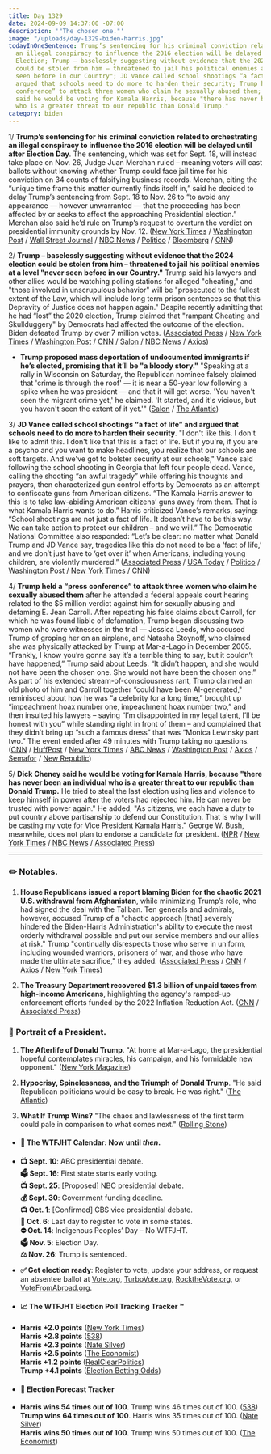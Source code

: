 ```yaml
---
title: Day 1329
date: 2024-09-09 14:37:00 -07:00
description: '"The chosen one."'
image: "/uploads/day-1329-biden-harris.jpg"
todayInOneSentence: Trump’s sentencing for his criminal conviction related to orchestrating
  an illegal conspiracy to influence the 2016 election will be delayed until after
  Election; Trump – baselessly suggesting without evidence that the 2024 election
  could be stolen from him – threatened to jail his political enemies at a level "never
  seen before in our Country"; JD Vance called school shootings “a fact of life” and
  argued that schools need to do more to harden their security; Trump held a “press
  conference” to attack three women who claim he sexually abused them; and Dick Cheney
  said he would be voting for Kamala Harris, because "there has never been an individual
  who is a greater threat to our republic than Donald Trump."
category: biden
---
```


1/ **Trump’s sentencing for his criminal conviction related to orchestrating an illegal conspiracy to influence the 2016 election will be delayed until after Election Day**. The sentencing, which was set for Sept. 18, will instead take place on Nov. 26, Judge Juan Merchan ruled – meaning voters will cast ballots without knowing whether Trump could face jail time for his conviction on 34 counts of falsifying business records. Merchan, citing the “unique time frame this matter currently finds itself in,” said he decided to delay Trump’s sentencing from Sept. 18 to Nov. 26 to “to avoid any appearance — however unwarranted — that the proceeding has been affected by or seeks to affect the approaching Presidential election.” Merchan also said he’d rule on Trump’s request to overturn the verdict on presidential immunity grounds by Nov. 12. ([New York Times](https://www.nytimes.com/2024/09/06/nyregion/trump-sentencing-delay-ruling.html) / [Washington Post](https://www.washingtonpost.com/politics/2024/09/06/trump-sentencing-date-new-york-hush-money-case/) / [Wall Street Journal](https://www.wsj.com/us-news/donald-trump-hush-money-trial-sentencing-delayed-a76e9646) / [NBC News](https://www.nbcnews.com/politics/donald-trump/judge-delays-trump-sentencing-hush-money-case-november-rcna167282) / [Politico](https://www.politico.com/news/2024/09/06/trump-trial-sentencing-hush-money-00177749) / [Bloomberg](https://www.bloomberg.com/news/articles/2024-09-06/trump-hush-money-sentencing-delayed-until-after-election) / [CNN](https://www.cnn.com/2024/09/06/politics/judge-delays-trumps-sentencing/index.html))

2/ **Trump – baselessly suggesting without evidence that the 2024 election could be stolen from him – threatened to jail his political enemies at a level "never seen before in our Country."** Trump said his lawyers and other allies would be watching polling stations for alleged "cheating," and "those involved in unscrupulous behavior" will be "prosecuted to the fullest extent of the Law, which will include long term prison sentences so that this Depravity of Justice does not happen again." Despite recently admitting that he had “lost” the 2020 election, Trump claimed that "rampant Cheating and Skullduggery" by Democrats had affected the outcome of the election. Biden defeated Trump by over 7 million votes. ([Associated Press](https://apnews.com/article/trump-harris-wisconsin-election-economy-a6923d6c5758dabb6d959417ea9d7d12) / [New York Times](https://www.nytimes.com/2024/09/07/us/politics/trump-election-fraud-prosecute.html) / [Washington Post](https://www.washingtonpost.com/politics/2024/09/08/trump-election-threats/) / [CNN](https://www.cnn.com/2024/09/08/politics/trump-threatens-prosecution-2024-election-officials/index.html) / [Salon](https://www.salon.com/2024/09/08/pledges-authoritarian-crackdown-saying-enemies-to-be-prosecuted-at-levels-never-seen-before/) / [NBC News](https://www.nbcnews.com/politics/donald-trump/trump-warns-prison-sentences-people-cheated-2024-rcna170088) / [Axios](https://www.axios.com/2024/09/08/trump-2024-election-prison))

* **Trump proposed mass deportation of undocumented immigrants if he’s elected, promising that it’ll be "a bloody story."** "Speaking at a rally in Wisconsin on Saturday, the Republican nominee falsely claimed that 'crime is through the roof' — it is near a 50-year low following a spike when he was president — and that it will get worse. 'You haven't seen the migrant crime yet,' he claimed. 'It started, and it's vicious, but you haven't seen the extent of it yet.'" ([Salon](https://www.salon.com/2024/09/08/trump-lying-about-migrants-and-crime-says-mass-deportations-will-be-a-bloody-story/) / [The Atlantic](https://www.theatlantic.com/politics/archive/2024/09/donald-trump-bloody-story/679751/))

3/ **JD Vance called school shootings “a fact of life” and argued that schools need to do more to harden their security**. "I don't like this. I don't like to admit this. I don't like that this is a fact of life. But if you're, if you are a psycho and you want to make headlines, you realize that our schools are soft targets. And we've got to bolster security at our schools," Vance said following the school shooting in Georgia that left four people dead. Vance, calling the shooting “an awful tragedy” while offering his thoughts and prayers, then characterized gun control efforts by Democrats as an attempt to confiscate guns from American citizens. “The Kamala Harris answer to this is to take law-abiding American citizens’ guns away from them. That is what Kamala Harris wants to do.” Harris criticized Vance’s remarks, saying: “School shootings are not just a fact of life. It doesn’t have to be this way. We can take action to protect our children – and we will.” The Democratic National Committee also responded: “Let’s be clear: no matter what Donald Trump and JD Vance say, tragedies like this do not need to be a ‘fact of life,’ and we don’t just have to ‘get over it’ when Americans, including young children, are violently murdered.” ([Associated Press](https://apnews.com/article/jd-vance-georgia-shooting-7d7727a1aff8491f66914a4d8a14cd8c) / [USA Today](https://www.usatoday.com/story/news/politics/elections/2024/09/06/jd-vance-school-shooting-comments/75101381007/) / [Politico](https://www.politico.com/news/2024/09/07/walz-vance-school-shooting-00177872) / [Washington Post](https://www.washingtonpost.com/politics/2024/09/06/jd-vance-school-shootings/) / [New York Times](https://www.nytimes.com/2024/09/05/us/politics/jd-vance-fact-of-life-school-shootings.html) / [CNN](https://www.cnn.com/2024/09/06/politics/jd-vance-school-shootings-security/index.html))

4/ **Trump held a “press conference” to attack three women who claim he sexually abused them** after he attended a federal appeals court hearing related to the $5 million verdict against him for sexually abusing and defaming E. Jean Carroll. After repeating his false claims about Carroll, for which he was found liable of defamation, Trump began discussing two women who were witnesses in the trial — Jessica Leeds, who accused Trump of groping her on an airplane, and Natasha Stoynoff, who claimed she was physically attacked by Trump at Mar-a-Lago in December 2005. “Frankly, I know you’re gonna say it’s a terrible thing to say, but it couldn’t have happened,” Trump said about Leeds. “It didn’t happen, and she would not have been the chosen one. She would not have been the chosen one.” As part of his extended stream-of-consciousness rant, Trump claimed an old photo of him and Carroll together “could have been AI-generated," reminisced about how he was “a celebrity for a long time,” brought up “impeachment hoax number one, impeachment hoax number two,” and then insulted his lawyers – saying “I’m disappointed in my legal talent, I’ll be honest with you” while standing right in front of them – and complained that they didn’t bring up “such a famous dress” that was “Monica Lewinsky part two.” The event ended after 49 minutes with Trump taking no questions. ([CNN](https://www.cnn.com/2024/09/06/politics/donald-trump-e-jean-carroll-appeal/) / [HuffPost](https://www.huffpost.com/entry/donald-trump-sexual-assault-e-jean-carroll_n_66db34f0e4b0abbb7b44a32a) / [New York Times](https://www.nytimes.com/2024/09/06/us/politics/trump-news-conference-allegations.html) / [ABC News](https://abcnews.go.com/Politics/trump-denies-sexual-assault-claim-accuser-wouldnt-chosen/story?id=113458776) / [Washington Post](https://www.washingtonpost.com/politics/2024/09/06/trump-campaign-remarks-allegations/) / [Axios](https://www.axios.com/2024/09/06/trump-sexual-assault-e-jean-carroll) / [Semafor](https://www.semafor.com/article/09/06/2024/trump-press-conference-turns-into-a-rant-against-e-jean-carroll-other-accusers) / [New Republic](https://newrepublic.com/post/185680/donald-trump-new-e-jean-carroll-defense-assaulted-women))

5/ **Dick Cheney said he would be voting for Kamala Harris, because "there has never been an individual who is a greater threat to our republic than Donald Trump.** He tried to steal the last election using lies and violence to keep himself in power after the voters had rejected him. He can never be trusted with power again." He added, "As citizens, we each have a duty to put country above partisanship to defend our Constitution. That is why I will be casting my vote for Vice President Kamala Harris." George W. Bush, meanwhile, does not plan to endorse a candidate for president. ([NPR](https://www.npr.org/2024/09/07/nx-s1-5104718/dick-cheney-voting-kamala-harris-trump-election) / [New York Times](https://www.nytimes.com/2024/09/06/us/politics/dick-cheney-kamala-harris.html) / [NBC News](https://www.nbcnews.com/politics/2024-election/former-president-george-w-bush-no-plans-endorse-2024-election-rcna170055) / [Associated Press](https://apnews.com/article/liz-dick-cheney-kamala-harris-trump-tim-walz-texas-tribune-festival-17304eb4f0c3faeabbc37c5da4b6bf51))

---

### ✏️ Notables.

1. **House Republicans issued a report blaming Biden for the chaotic 2021 U.S. withdrawal from Afghanistan**, while minimizing Trump’s role, who had signed the deal with the Taliban. Ten generals and admirals, however, accused Trump of a "chaotic approach \[that\] severely hindered the Biden-Harris Administration's ability to execute the most orderly withdrawal possible and put our service members and our allies at risk." Trump "continually disrespects those who serve in uniform, including wounded warriors, prisoners of war, and those who have made the ultimate sacrifice," they added. ([Associated Press](https://apnews.com/article/house-republicans-afghanistan-withdrawal-kabul-abbey-gate-cdf9578d3fef6201ee44fafb5f5d5acd) / [CNN](https://www.cnn.com/2024/09/09/politics/kamala-harris-afghanistan-withdrawal/) / [Axios](https://www.axios.com/2024/09/09/generals-defend-harris-us-withdrawal-afghanistan) / [New York Times](https://www.nytimes.com/2024/09/08/us/politics/republicans-biden-harris-afghanistan-withdrawal.html))

2. **The Treasury Department recovered $1.3 billion of unpaid taxes from high-income Americans**, highlighting the agency's ramped-up enforcement efforts funded by the 2022 Inflation Reduction Act. ([CNN](https://www.cnn.com/2024/09/06/politics/irs-inflation-reduction-act-wealthy-taxpayers) / [Associated Press](https://apnews.com/article/irs-treasury-tax-wealth-ira-2932f286c89b19b9ccecaaca2f4f2c2b))

### 👑 Portrait of a President.

1. **The Afterlife of Donald Trump**. "At home at Mar-a-Lago, the presidential hopeful contemplates miracles, his campaign, and his formidable new opponent." ([New York Magazine](https://nymag.com/intelligencer/article/donald-trump-ear-campaign-assassination-attempt.html))

2. **Hypocrisy, Spinelessness, and the Triumph of Donald Trump**. "He said Republican politicians would be easy to break. He was right." ([The Atlantic](https://www.theatlantic.com/magazine/archive/2024/10/trump-gop-support-jd-vance-2024/679564/))

3. **What If Trump Wins?** "The chaos and lawlessness of the first term could pale in comparison to what comes next." ([Rolling Stone](https://www.rollingstone.com/politics/politics-features/if-trump-wins-2024-election-1235096091/))

* #### 📅 The WTFJHT Calendar: Now until *then*.

* **📺 Sept. 10**: ABC presidential debate. \
  **🗳️ Sept. 16**: First state starts early voting. \
  **📺 Sept. 25**: \[Proposed\] NBC presidential debate. \
  **💰 Sept. 30**: Government funding deadline. \
  **📺 Oct. 1**: \[Confirmed\] CBS vice presidential debate. \
  **📆 Oct. 6**: Last day to register to vote in some states. \
  **⛔️ Oct. 14**: Indigenous Peoples’ Day – No WTFJHT. \
  **🗳️ Nov. 5**: Election Day. \
  **⚖️ Nov. 26**: Trump is sentenced.

* **✅ Get election ready**: Register to vote, update your address, or request an absentee ballot at [Vote.org](https://www.vote.org/), [TurboVote.org](https://turbovote.org/), [RocktheVote.org](https://www.rockthevote.org/), or [VoteFromAbroad.org](https://www.votefromabroad.org/).

* #### 📈 The WTFJHT Election Poll Tracking Tracker ™️

* **Harris \+2.0 points** ([New York Times](https://www.nytimes.com/interactive/2024/us/elections/polls-president.html)) \
  **Harris \+2.8 points** ([538](https://projects.fivethirtyeight.com/polls/president-general/2024/national/)) \
  **Harris \+2.3 points** ([Nate Silver](https://www.natesilver.net/p/nate-silver-2024-president-election-polls-model)) \
  **Harris \+2.5 points** ([The Economist](https://www.economist.com/interactive/us-2024-election/trump-harris-polls)) \
  **Harris \+1.2 points** ([RealClearPolitics](https://www.realclearpolling.com/polls/president/general/2024/trump-vs-harris)) \
  **Trump \+4.1 points** ([Election Betting Odds](https://www.electionbettingodds.com/))

* #### 🔮 Election Forecast Tracker

* **Harris wins 54 times out of 100**. Trump wins 46 times out of 100. ([538](https://projects.fivethirtyeight.com/2024-election-forecast/)) \
  **Trump wins 64 times out of 100**. Harris wins 35 times out of 100. ([Nate Silver](https://www.natesilver.net/p/nate-silver-2024-president-election-polls-model)) \
  **Harris wins 50 times out of 100**. Trump wins 50 times out of 100. ([The Economist](https://www.economist.com/interactive/us-2024-election/prediction-model/president/))